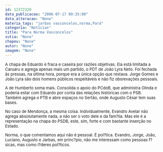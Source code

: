 ```yaml
---
id: 12372320
data_publicacao: "2006-07-17 09:35:00"
data_alteracao: "None"
materia_tags: "jarbas vasconcelos,norma,Pará"
categoria: "Notícias"
title: "Para Norma Vasconcelos"
sutia: "None"
chapeu: "None"
autor: "None"
imagem: "None"
---
```

<p><FONT size=2></p>
<p><P>A chapa de Eduardo é fraca e caseira por razões objetivas. Ela está limitada a Caruaru e agrega apenas mais um partido, o PDT de João Lyra Neto. Foi fechada às pressas, na última hora, porque era a única opção que restava. Jorge Gomes e João Lyra são dois homens públicos respeitáveis e não fiz obsrevações pessoais.</P></p>
<p><P>A de Humberto soma mais. Consolida o apoio do PCdoB, que administra Olinda e poderia estar com Eduardo por conta das relações históricas com o PSB. Também agrega o PTB e abre espaços no Sertão, onde Augusto César tem suas bases.</P></p>
<p><P>No caso de Mendonça, a mesma coisa. Individualmente, Evandro Avelar não agrega absolutamente nada, a não ser o voto dele e da fam?lia. Mas ele é a representação na chapa do PSDB, este, sim, forte e com bastante inserção no Estado.</P></p>
<p><P>Norma, o que comentamos aqui não é pessoal. É pol?tica. Evandro, Jorge, João, Luciano, Augusto e Jarbas, em princ?pio, não me interessam como pessoas f?sicas, mas como l?deres pol?ticos.</P></FONT> </p>
